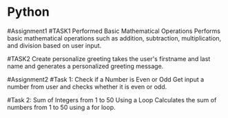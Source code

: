 # Python
#Assignment1
#TASK1 Performed Basic Mathematical Operations
Performs basic mathematical operations such as addition, subtraction, multiplication, and division based on user input.

#TASK2 Create personalize greeting
takes the user's firstname and last name and generates a personalized greeting message.

#Assignment2
#Task 1: Check if a Number is Even or Odd
Get input a number from user and checks whether it is even or odd.

#Task 2: Sum of Integers from 1 to 50 Using a Loop
Calculates the sum of numbers from 1 to 50 using a for loop.
